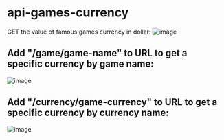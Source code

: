 # api-games-currency
GET the value of famous games currency in dollar:
![image](https://user-images.githubusercontent.com/88206626/187779026-2003a42a-7355-41ae-b97f-984c9df847ec.png)
## Add "/game/game-name" to URL to get a specific currency by game name:
![image](https://user-images.githubusercontent.com/88206626/187778161-363b0f74-cb5b-4c68-b4f6-ea94818304dc.png)
## Add "/currency/game-currency" to URL to get a specific currency by currency name:
![image](https://user-images.githubusercontent.com/88206626/187778526-87ac474b-bff6-450d-bdc8-7acf380f0ea3.png)

